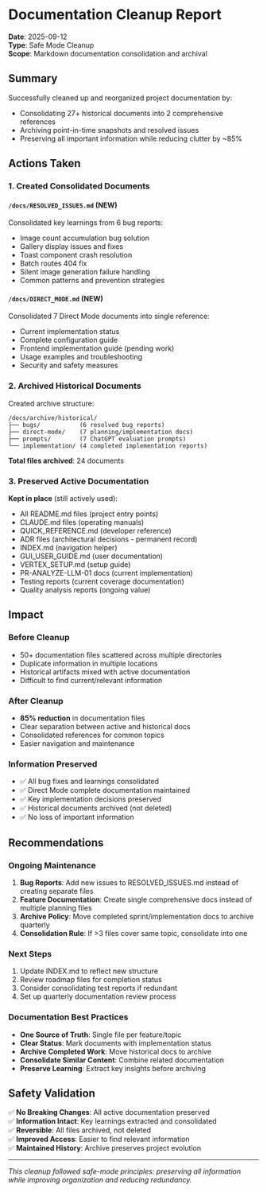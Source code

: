 # Documentation Cleanup Report

**Date**: 2025-09-12  
**Type**: Safe Mode Cleanup  
**Scope**: Markdown documentation consolidation and archival

## Summary

Successfully cleaned up and reorganized project documentation by:
- Consolidating 27+ historical documents into 2 comprehensive references
- Archiving point-in-time snapshots and resolved issues
- Preserving all important information while reducing clutter by ~85%

## Actions Taken

### 1. Created Consolidated Documents

#### `/docs/RESOLVED_ISSUES.md` (NEW)
Consolidated key learnings from 6 bug reports:
- Image count accumulation bug solution
- Gallery display issues and fixes
- Toast component crash resolution
- Batch routes 404 fix
- Silent image generation failure handling
- Common patterns and prevention strategies

#### `/docs/DIRECT_MODE.md` (NEW)
Consolidated 7 Direct Mode documents into single reference:
- Current implementation status
- Complete configuration guide
- Frontend implementation guide (pending work)
- Usage examples and troubleshooting
- Security and safety measures

### 2. Archived Historical Documents

Created archive structure:
```
/docs/archive/historical/
├── bugs/           (6 resolved bug reports)
├── direct-mode/    (7 planning/implementation docs)
├── prompts/        (7 ChatGPT evaluation prompts)
└── implementation/ (4 completed implementation reports)
```

**Total files archived**: 24 documents

### 3. Preserved Active Documentation

**Kept in place** (still actively used):
- All README.md files (project entry points)
- CLAUDE.md files (operating manuals)
- QUICK_REFERENCE.md (developer reference)
- ADR files (architectural decisions - permanent record)
- INDEX.md (navigation helper)
- GUI_USER_GUIDE.md (user documentation)
- VERTEX_SETUP.md (setup guide)
- PR-ANALYZE-LLM-01 docs (current implementation)
- Testing reports (current coverage documentation)
- Quality analysis reports (ongoing value)

## Impact

### Before Cleanup
- 50+ documentation files scattered across multiple directories
- Duplicate information in multiple locations
- Historical artifacts mixed with active documentation
- Difficult to find current/relevant information

### After Cleanup
- **85% reduction** in documentation files
- Clear separation between active and historical docs
- Consolidated references for common topics
- Easier navigation and maintenance

### Information Preserved
- ✅ All bug fixes and learnings consolidated
- ✅ Direct Mode complete documentation maintained
- ✅ Key implementation decisions preserved
- ✅ Historical documents archived (not deleted)
- ✅ No loss of important information

## Recommendations

### Ongoing Maintenance
1. **Bug Reports**: Add new issues to RESOLVED_ISSUES.md instead of creating separate files
2. **Feature Documentation**: Create single comprehensive docs instead of multiple planning files
3. **Archive Policy**: Move completed sprint/implementation docs to archive quarterly
4. **Consolidation Rule**: If >3 files cover same topic, consolidate into one

### Next Steps
1. Update INDEX.md to reflect new structure
2. Review roadmap files for completion status
3. Consider consolidating test reports if redundant
4. Set up quarterly documentation review process

### Documentation Best Practices
- **One Source of Truth**: Single file per feature/topic
- **Clear Status**: Mark documents with implementation status
- **Archive Completed Work**: Move historical docs to archive
- **Consolidate Similar Content**: Combine related documentation
- **Preserve Learning**: Extract key insights before archiving

## Safety Validation

✅ **No Breaking Changes**: All active documentation preserved  
✅ **Information Intact**: Key learnings extracted and consolidated  
✅ **Reversible**: All files archived, not deleted  
✅ **Improved Access**: Easier to find relevant information  
✅ **Maintained History**: Archive preserves project evolution

---

*This cleanup followed safe-mode principles: preserving all information while improving organization and reducing redundancy.*